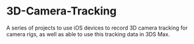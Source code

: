 # 3D-Camera-Tracking
A series of projects to use iOS devices to record 3D camera tracking for camera rigs, as well as able to use this tracking data in 3DS Max.
